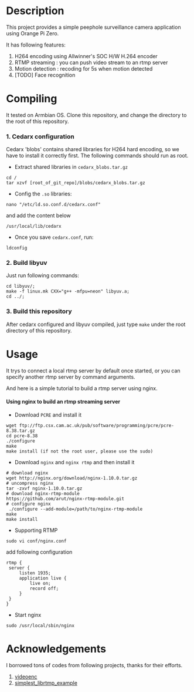 # Description

This project provides a simple peephole surveillance camera application using Orange Pi Zero.

It has following features:
1. H264 encoding using Allwinner's SOC H/W H.264 encoder
2. RTMP streaming : you can push video stream to an rtmp server
3. Motion detection : recoding for 5s when motion detected
4. [TODO] Face recognition


#  Compiling

It tested on Armbian OS. Clone this repository, and change the directory to the root of this repository.

### 1. Cedarx configuration
Cedarx 'blobs' contains shared libraries for H264 hard encoding, so we have to install it correctly first. The following commands should run as root.
- Extract shared libraries in `cedarx_blobs.tar.gz`
```shell
cd /
tar xzvf [root_of_git_repo]/blobs/cedarx_blobs.tar.gz
```
- Config the `.so` libraries:
```shell
nano "/etc/ld.so.conf.d/cedarx.conf"
```
and add the content below
```shell
/usr/local/lib/cedarx
```
- Once you save `cedarx.conf`, run:
```shell
ldconfig
```

### 2. Build libyuv
Just run following commands:
```shell
cd libyuv/;
make -f linux.mk CXX="g++ -mfpu=neon" libyuv.a;
cd ../;
```

### 3. Build this repository
After cedarx configured and libyuv compiled, just type `make` under the root directory of this repository.

# Usage
It trys to connect a local rtmp server by default once started, or you can specify another rtmp server by command arguments.

And here is a simple tutorial to build a rtmp server using nginx.
#### Using nginx to build an rtmp streaming server
- Download `PCRE` and install it

```shell
wget ftp://ftp.csx.cam.ac.uk/pub/software/programming/pcre/pcre-8.38.tar.gz
cd pcre-8.38
./configure
make
make install (if not the root user, please use the sudo)
```
- Download `nginx` and `nginx rtmp` and then install it

```shell
# download nginx
wget http://nginx.org/download/nginx-1.10.0.tar.gz  
# uncompress nginx
tar -zxvf nginx-1.10.0.tar.gz
# download nginx-rtmp-module
https://github.com/arut/nginx-rtmp-module.git
# configure nginx
 ./configure --add-module=/path/to/nginx-rtmp-module
make
make install
```
- Supporting RTMP

```
sudo vi conf/nginx.conf
```
add following configuration
```
rtmp {
 server {
     listen 1935;
     application live {
         live on;
         record off;
     }
 }
}
```
- Start nginx
```
sudo /usr/local/sbin/nginx
```



# Acknowledgements
I borrowed tons of codes from following projects, thanks for their efforts.

1. [videoenc](https://github.com/rosimildo/videoenc)
2. [simplest_librtmp_example](https://github.com/leixiaohua1020/simplest_librtmp_example)
